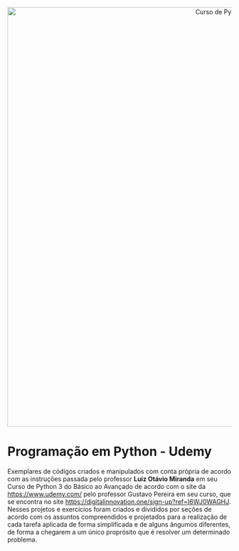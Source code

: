 <p align="center">
  <img src="https://user-images.githubusercontent.com/17755195/128422218-8bb6e95c-b5ac-441c-ae8b-56744d565d57.jpg" width="940" title="Curso de Python">  
</p>

# Programação em Python - Udemy

  Exemplares de códigos criados e manipulados com conta própria de acordo com as instruções passada pelo professor **Luiz Otávio Miranda** em seu Curso de Python 3 do Básico ao Avançado de acordo com o site da https://www.udemy.com/ pelo professor Gustavo Pereira em seu curso, que se encontra no site https://digitalinnovation.one/sign-up?ref=I6WJ0WAGHJ. 
  Nesses projetos e exercícios foram criados e divididos por seções de acordo com os assuntos compreendidos e projetados para a realização de cada tarefa aplicada de forma simplificada e de alguns ângumos diferentes, de forma a chegarem a um único proprósito que é resolver um determinado problema.
